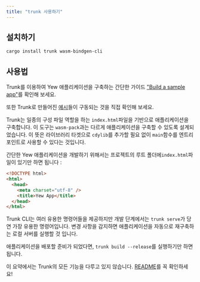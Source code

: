 ```yaml
---
title: "trunk 사용하기"
---
```


## 설치하기

```bash
cargo install trunk wasm-bindgen-cli
```

## 사용법

Trunk를 이용하여 Yew 애플리케이션을 구축하는 간단한 가이드 ["Build a sample app"](../build-a-sample-app.md)를 확인해 보세요.

또한 Trunk로 만들어진 [예시](https://github.com/yewstack/yew/tree/master/examples)들이 구동되는 것을 직접 확인해 보세요.

Trunk는 일종의 구성 파일 역할을 하는 `index.html`파일을 기반으로 애플리케이션을 구축합니다.
이 도구는 `wasm-pack`과는 다르게 애플리케이션을 구축할 수 있도록 설계되었습니다.
이 뜻은 라이브러리 타겟으로 `cdylib`를 추가할 필요 없이 `main`함수를 엔트리 포인트로 사용할 수 있다는 것입니다.

간단한 Yew 애플리케이션을 개발하기 위해서는 프로젝트의 루트 폴더에`index.html`파일이 있기만 하면 됩니다 :

```html
<!DOCTYPE html>
<html>
  <head>
    <meta charset="utf-8" />
    <title>Yew App</title>
  </head>
</html>
```

Trunk CLI는 여러 유용한 명령어들을 제공하지만 개발 단계에서는 `trunk serve`가 당연 가장 유용한 명령어입니다.
변경 사항을 감지하면 애플리케이션을 자동으로 재구축하는 로컬 서버를 실행할 것 입니다.

애플리케이션을 배포할 준비가 되었다면, `trunk build --release`를 실행하기만 하면 됩니다.

이 요약에서는 Trunk의 모든 기능을 다루고 있지 않습니다.
[README](https://github.com/thedodd/trunk)를 꼭 확인하세요!
